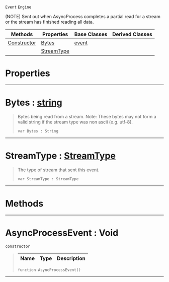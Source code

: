  `Event` `Engine`



(NOTE) Sent out when AsyncProcess completes a partial read for a stream or the stream has finished reading all data.

|Methods|Properties|Base Classes|Derived Classes|
|---|---|---|---|
|[Constructor](asyncprocessevent.md#asyncprocessevent-void)|[Bytes](asyncprocessevent.md#bytes-zilch-engine-docume)|[event](event.md)| |
| |[StreamType](asyncprocessevent.md#streamtype-zilch-engine-d)| | |


 #  Properties


---  
 #  Bytes : [string](../nada_base_types/string.md)

> Bytes being read from a stream. Note: These bytes may not form a valid string if the stream type was non ascii (e.g. utf-8).
> ```TS:Nada
> var Bytes : String


---  
 #  StreamType : [StreamType](../enum_reference.md#streamtype)

> The type of stream that sent this event.
> ```TS:Nada
> var StreamType : StreamType


---  
 #  Methods


---  
 #  AsyncProcessEvent : Void

 `constructor`

> 
> |Name|Type|Description|
> |---|---|---|
> ```TS:Nada
> function AsyncProcessEvent()
> ``` 


---  
 

 